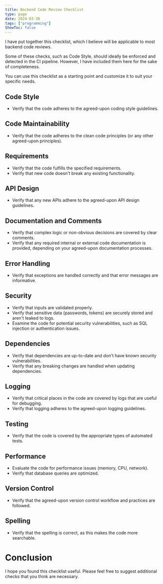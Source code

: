 ```yaml
---
title: Backend Code Review Checklist
type: page
date: 2024-03-30
tags: ["programming"]
ShowToc: false
---
```


I have put together this checklist, which I believe will be applicable to most backend code reviews.

Some of these checks, such as Code Style, should ideally be enforced and detected in the CI pipeline. However, I have included them here for the sake of completeness.

You can use this checklist as a starting point and customize it to suit your specific needs.

## Code Style

- Verify that the code adheres to the agreed-upon coding style guidelines.

## Code Maintainability

- Verify that the code adheres to the clean code principles (or any other agreed-upon principles).

## Requirements

- Verify that the code fulfills the specified requirements.
- Verify that new code doesn't break any existing functionality.

## API Design

- Verify that any new APIs adhere to the agreed-upon API design guidelines.

## Documentation and Comments

- Verify that complex logic or non-obvious decisions are covered by clear comments.
- Verify that any required internal or external code documentation is provided, depending on your agreed-upon documentation processes.

## Error Handling

- Verify that exceptions are handled correctly and that error messages are informative.

## Security

- Verify that inputs are validated properly.
- Verify that sensitive data (passwords, tokens) are securely stored and aren't leaked to logs.
- Examine the code for potential security vulnerabilities, such as SQL injection or authentication issues.

## Dependencies

- Verify that dependencies are up-to-date and don't have known security vulnerabilities.
- Verify that any breaking changes are handled when updating dependencies.

## Logging

- Verify that critical places in the code are covered by logs that are useful for debugging.
- Verify that logging adheres to the agreed-upon logging guidelines.

## Testing

- Verify that the code is covered by the appropriate types of automated tests.

## Performance

- Evaluate the code for performance issues (memory, CPU, network).
- Verify that database queries are optimized.

## Version Control

- Verify that the agreed-upon version control workflow and practices are followed.

## Spelling

- Verify that the spelling is correct, as this makes the code more searchable.

# Conclusion

I hope you found this checklist useful. Please feel free to suggest additional checks that you think are necessary.